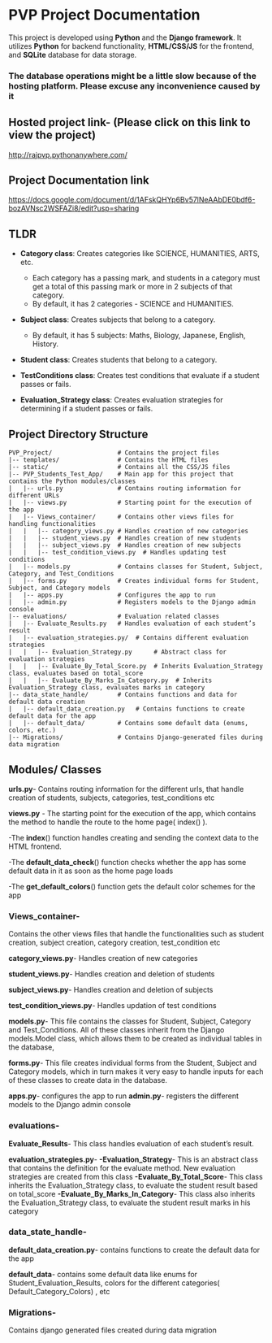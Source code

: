 # PVP Project Documentation

This project is developed using **Python** and the **Django framework**. It utilizes **Python** for backend functionality, **HTML/CSS/JS** for the frontend, and **SQLite** database for data storage.

### The database operations might be a little slow because of the hosting platform. Please excuse any inconvenience caused by it

## Hosted project link- (Please click on this link to view the project)
http://rajpvp.pythonanywhere.com/

## Project Documentation link
https://docs.google.com/document/d/1AFskQHYp6Bv57lNeAAbDE0bdf6-bozAVNsc2WSFAZi8/edit?usp=sharing

## TLDR

- **Category class**: Creates categories like SCIENCE, HUMANITIES, ARTS, etc.
  - Each category has a passing mark, and students in a category must get a total of this passing mark or more in 2 subjects of that category.
  - By default, it has 2 categories - SCIENCE and HUMANITIES.

- **Subject class**: Creates subjects that belong to a category.
  - By default, it has 5 subjects: Maths, Biology, Japanese, English, History.

- **Student class**: Creates students that belong to a category.

- **TestConditions class**: Creates test conditions that evaluate if a student passes or fails.

- **Evaluation_Strategy class**: Creates evaluation strategies for determining if a student passes or fails.

## Project Directory Structure

```
PVP_Project/                  # Contains the project files
|-- templates/                # Contains the HTML files
|-- static/                   # Contains all the CSS/JS files
|-- PVP_Students_Test_App/    # Main app for this project that contains the Python modules/classes
|   |-- urls.py               # Contains routing information for different URLs
|   |-- views.py              # Starting point for the execution of the app
|   |-- Views_container/      # Contains other views files for handling functionalities
|   |   |-- category_views.py # Handles creation of new categories
|   |   |-- student_views.py  # Handles creation of new students
|   |   |-- subject_views.py  # Handles creation of new subjects
|   |   |-- test_condition_views.py  # Handles updating test conditions
|   |-- models.py             # Contains classes for Student, Subject, Category, and Test_Conditions
|   |-- forms.py              # Creates individual forms for Student, Subject, and Category models
|   |-- apps.py               # Configures the app to run
|   |-- admin.py              # Registers models to the Django admin console
|-- evaluations/              # Evaluation related classes
|   |-- Evaluate_Results.py   # Handles evaluation of each student’s result
|   |-- evaluation_strategies.py/  # Contains different evaluation strategies
|   |   |-- Evaluation_Strategy.py      # Abstract class for evaluation strategies
|   |   |-- Evaluate_By_Total_Score.py  # Inherits Evaluation_Strategy class, evaluates based on total_score
|   |   |-- Evaluate_By_Marks_In_Category.py  # Inherits Evaluation_Strategy class, evaluates marks in category
|-- data_state_handle/        # Contains functions and data for default data creation
|   |-- default_data_creation.py   # Contains functions to create default data for the app
|   |-- default_data/         # Contains some default data (enums, colors, etc.)
|-- Migrations/               # Contains Django-generated files during data migration
```

## Modules/ Classes

**urls.py**- Contains routing information for the different urls, that handle creation of students, subjects, categories, test_conditions etc

**views.py** - The starting point for the execution of the app, which contains the method to handle the route to the home page( index() ). 

-The **index**() function handles creating and sending the context data to the HTML   frontend.

-The **default_data_check**() function checks whether the app has some default data in it     as soon as the home page loads

-The **get_default_colors**() function gets the default color schemes for the app

### Views_container- 

Contains the other views files that handle the functionalities such as student creation, subject creation, category creation, test_condition etc

**category_views.py**- Handles creation of new categories

**student_views.py**- Handles creation and deletion of students

**subject_views.py**- Handles creation and deletion of subjects

**test_condition_views.py**- Handles updation of test conditions

**models.py**-  This file contains the classes for Student, Subject, Category and Test_Conditions. All of these classes inherit from the Django models.Model class, which allows them to be created as individual tables in the database,


**forms.py**- This file creates individual forms from the Student, Subject and Category models, which in turn makes it very easy to handle inputs for each of these classes to create data in the database. 

**apps.py**- configures the app to run
**admin.py**- registers the different models to the Django admin console


### evaluations-

**Evaluate_Results**- This class handles evaluation of each student’s result.

**evaluation_strategies.py**- 
**-Evaluation_Strategy**- This is an abstract class that contains the definition for the evaluate     method. New evaluation strategies are created from this class
**-Evaluate_By_Total_Score**- This class inherits the Evaluation_Strategy class, to evaluate the student result based on total_score
**-Evaluate_By_Marks_In_Category**- This class also inherits the Evaluation_Strategy class, to evaluate the student result marks in his category

### data_state_handle-

**default_data_creation.py**- contains functions to create the default data for the app

**default_data**- contains some default data like enums for Student_Evaluation_Results, colors for the different categories( Default_Category_Colors) , etc


### Migrations- 

Contains django generated files created during data migration

